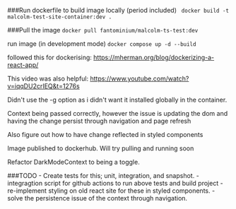 
###Run dockerfile to build image locally (period included)
` docker build -t malcolm-test-site-container:dev .`

###Pull the image
`docker pull fantominium/malcolm-ts-test:dev`

run image (in development mode)
`docker compose up -d --build`

followed this for dockerising:
https://mherman.org/blog/dockerizing-a-react-app/

This video was also  helpful:
https://www.youtube.com/watch?v=iqqDU2crIEQ&t=1276s

Didn't use the -g option as i didn't want it installed globally in the container.

Context being passed correctly, however the issue is updating the dom and having the change persist through navigation and page refresh

Also figure out how to have change reflected in styled components

Image published to dockerhub. Will try pulling and running soon

Refactor DarkModeContext to being a toggle.

###TODO
    - Create tests for this; unit, integration, and snapshot.
    - integragtion script for github actions to run above tests and build project
    - re-implement styling on old react site for these in styled components.
    - solve the persistence issue of the context through navigation.